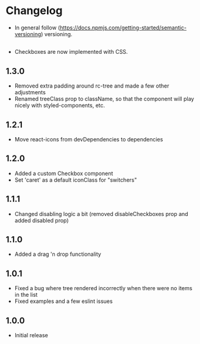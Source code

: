 # Changelog

* In general follow (https://docs.npmjs.com/getting-started/semantic-versioning) versioning.

## <next>
* Checkboxes are now implemented with CSS.

## 1.3.0
* Removed extra padding around rc-tree and made a few other adjustments
* Renamed treeClass prop to className, so that the component will play nicely with styled-components, etc.

## 1.2.1
* Move react-icons from devDependencies to dependencies

## 1.2.0
* Added a custom Checkbox component
* Set 'caret' as a default iconClass for "switchers"

## 1.1.1
* Changed disabling logic a bit (removed disableCheckboxes prop and added disabled prop)

## 1.1.0
* Added a drag 'n drop functionality

## 1.0.1
* Fixed a bug where tree rendered incorrectly when there were no items in the list
* Fixed examples and a few eslint issues

## 1.0.0
* Initial release
